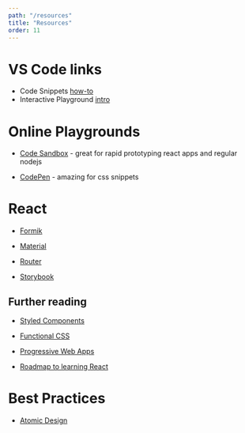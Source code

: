 ```yaml
---
path: "/resources"
title: "Resources"
order: 11
---
```


# VS Code links

- Code Snippets [how-to](https://code.visualstudio.com/docs/editor/userdefinedsnippets?WT.mc_id=react-github-sicotin)
- Interactive Playground [intro](https://code.visualstudio.com/updates/v1_9#_interactive-playground?WT.mc_id=react-github-sicotin)

# Online Playgrounds

- [Code Sandbox](https://codesandbox.io/) - great for rapid prototyping react apps and regular nodejs

- [CodePen](https://codepen.io/) - amazing for css snippets

# React

- [Formik](https://dev.to/finallynero/react-form-using-formik-material-ui-and-yup-2e8h)

- [Material](https://material-ui.com)

- [Router](https://reacttraining.com/react-router)

- [Storybook](https://storybooks-official.netlify.com/)

## Further reading

- [Styled Components](https://www.styled-components.com/)

- [Functional CSS](https://tachyons.io/)

- [Progressive Web Apps](https://www.nearform.com/blog/building-progressive-web-apps/)

- [Roadmap to learning React](https://cdn-images-1.medium.com/max/1600/0*DWU1i2q8jPrOdXsB.png)

# Best Practices

- [Atomic Design](http://bradfrost.com/blog/post/atomic-web-design/)
